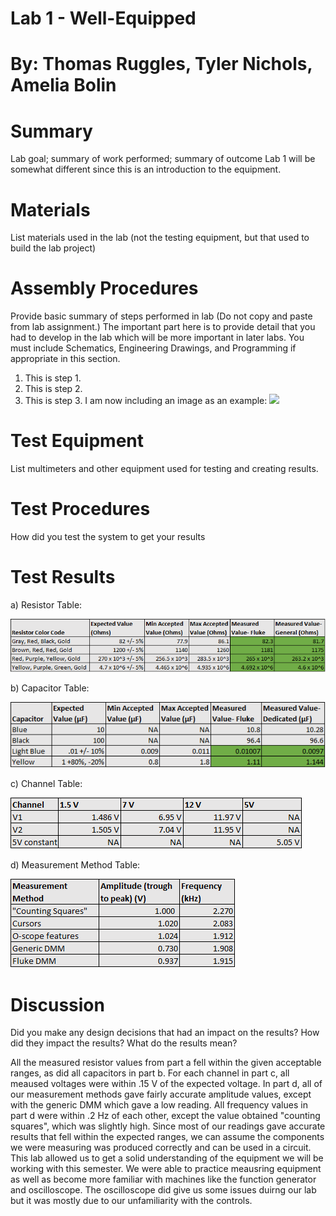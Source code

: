 # Lab 1 - Well-Equipped

# By: Thomas Ruggles, Tyler Nichols, Amelia Bolin
# Summary
Lab goal; summary of work performed; summary of outcome
Lab 1 will be somewhat different since this is an introduction to the equipment.
# Materials
List materials used in the lab (not the testing equipment, but that used to build the lab project)
# Assembly Procedures
Provide basic summary of steps performed in lab (Do not copy and paste from lab assignment.) The important part here is to provide detail that you had to develop in the lab which will be more important in later labs.
You must include Schematics, Engineering Drawings, and Programming if appropriate in this section.
1. This is step 1.
2. This is step 2.
3. This is step 3.
I am now including an image as an example: 
![](https://github.com/joedvorak/BAE305-Sp19-Lab1/blob/master/Repository%20Creation.png)
# Test Equipment
List multimeters and other equipment used for testing and creating results.
# Test Procedures
How did you test the system to get your results
# Test Results
a) Resistor Table:

![](https://github.com/truggs98/BAE305-Sp19-Lab1/blob/master/Resistor%20Table-%202.png)

b) Capacitor Table:

![](https://github.com/truggs98/BAE305-Sp19-Lab1/blob/master/Capacitor%20Table-%202.png)

c) Channel Table:

![](https://github.com/truggs98/BAE305-Sp19-Lab1/blob/master/Channel%20Table-%202.png)

d) Measurement Method Table:

![](https://github.com/truggs98/BAE305-Sp19-Lab1/blob/master/Measurement%20Table-%202.png)

# Discussion
Did you make any design decisions that had an impact on the results? How did they impact the results? What do the results mean?

All the measured resistor values from part a fell within the given acceptable ranges, as did all capacitors in part b. For each channel in part c, all meaused voltages were within .15 V of the expected voltage. In part d, all of our measurement methods gave fairly accurate amplitude values, except with the generic DMM which gave a low reading. All frequency values in part d were within .2 Hz of each other, except the value obtained "counting squares", which was slightly high. Since most of our readings gave accurate results that fell within the expected ranges, we can assume the components we were measuring was produced correctly and can be used in a circuit. 
This lab allowed us to get a solid understanding of the equipment we will be working with this semester. We were able to practice meausring equipment as well as become more familiar with machines like the function generator and oscilloscope. The oscilloscope did give us some issues duirng our lab but it was mostly due to our unfamiliarity with the controls. 
